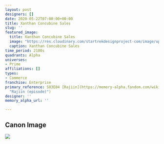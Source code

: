 ```yaml
---
layout: post
designers: []
date: 2020-05-22T07:00:00+00:00
title: Xanthan Concubine Sales
slug: ''
featured_image:
  title: Xanthan Concubine Sales
  image: "https://res.cloudinary.com/startrekdesignproject-com/image/upload/v1590109606/XanthanConcubineSales.png"
  caption: Xanthan Concubine Sales
time_period: 2100s
quadrants: Alpha
universes:
- Prime
affiliations: []
types:
- Commerce
franchise: Enterprise
primary_reference: S03E04 [Rajiin](https://memory-alpha.fandom.com/wiki/Rajiin_(episode)
  "Rajiin (episode)")
designer: ''
memory_alpha_url: ''

---
```

## Canon Image

![](https://res.cloudinary.com/startrekdesignproject-com/image/upload/v1590109606/XanthanConcubineSales1.jpg)